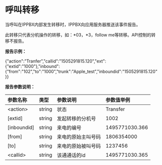 # 呼叫转移

当呼叫在IPPBX内部发生转移时，IPPBX向应用服务器推送该事件报告。

此转移只代表分机操作的转移，如：\*03，\*3，follow me等转移。API控制的转移不报告。

**报告示例：**

{"action":"Tranfer","callid":"1505291815.120","ext":{"extid":"1000"},"inbound":{"from":"102","to":"1000","trunk":"Apple\_test","inboundid":"1505291815.120"}}

**报告参数说明：**

| 参数名称 | 类型 | 参数说明 | 参数值举例 |
| :--- | :--- | :--- | :--- |
| &lt;action&gt; | string | 状态 | Transfer |
| \[extid\] | string | 发起转移的分机号 | 1002 |
| \[inboundid\] | string | 来电的编号 | 1495771030.366 |
| \[from\] | string | 来电的原始主叫号码 | 1806354000 |
| \[to\] | string | 来电的原始被叫号码 | 1237456 |
| &lt;callid&gt; | string | 该通通话的id | 1495771030.365 |



